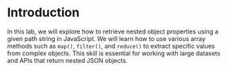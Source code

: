 # Introduction

In this lab, we will explore how to retrieve nested object properties using a given path string in JavaScript. We will learn how to use various array methods such as `map()`, `filter()`, and `reduce()` to extract specific values from complex objects. This skill is essential for working with large datasets and APIs that return nested JSON objects.
